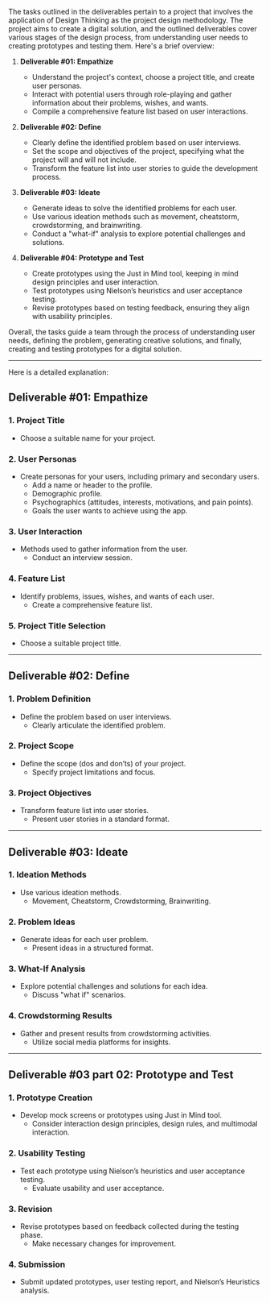 The tasks outlined in the deliverables pertain to a project that involves the application of Design Thinking as the project design methodology. The project aims to create a digital solution, and the outlined deliverables cover various stages of the design process, from understanding user needs to creating prototypes and testing them. Here's a brief overview:

1. **Deliverable #01: Empathize**
   - Understand the project's context, choose a project title, and create user personas.
   - Interact with potential users through role-playing and gather information about their problems, wishes, and wants.
   - Compile a comprehensive feature list based on user interactions.

2. **Deliverable #02: Define**
   - Clearly define the identified problem based on user interviews.
   - Set the scope and objectives of the project, specifying what the project will and will not include.
   - Transform the feature list into user stories to guide the development process.

3. **Deliverable #03: Ideate**
   - Generate ideas to solve the identified problems for each user.
   - Use various ideation methods such as movement, cheatstorm, crowdstorming, and brainwriting.
   - Conduct a "what-if" analysis to explore potential challenges and solutions.

4. **Deliverable #04: Prototype and Test**
   - Create prototypes using the Just in Mind tool, keeping in mind design principles and user interaction.
   - Test prototypes using Nielson’s heuristics and user acceptance testing.
   - Revise prototypes based on testing feedback, ensuring they align with usability principles.

Overall, the tasks guide a team through the process of understanding user needs, defining the problem, generating creative solutions, and finally, creating and testing prototypes for a digital solution.

---


Here is a detailed explanation:

## **Deliverable #01: Empathize**

### 1. Project Title
- Choose a suitable name for your project.

### 2. User Personas
- Create personas for your users, including primary and secondary users.
   - Add a name or header to the profile.
   - Demographic profile.
   - Psychographics (attitudes, interests, motivations, and pain points).
   - Goals the user wants to achieve using the app.

### 3. User Interaction
- Methods used to gather information from the user.
   - Conduct an interview session.

### 4. Feature List
- Identify problems, issues, wishes, and wants of each user.
   - Create a comprehensive feature list.

### 5. Project Title Selection
- Choose a suitable project title.

---

## **Deliverable #02: Define**

### 1. Problem Definition
- Define the problem based on user interviews.
   - Clearly articulate the identified problem.

### 2. Project Scope
- Define the scope (dos and don’ts) of your project.
   - Specify project limitations and focus.

### 3. Project Objectives
- Transform feature list into user stories.
   - Present user stories in a standard format.

---

## **Deliverable #03: Ideate**

### 1. Ideation Methods
- Use various ideation methods.
   - Movement, Cheatstorm, Crowdstorming, Brainwriting.

### 2. Problem Ideas
- Generate ideas for each user problem.
   - Present ideas in a structured format.

### 3. What-If Analysis
- Explore potential challenges and solutions for each idea.
   - Discuss "what if" scenarios.

### 4. Crowdstorming Results
- Gather and present results from crowdstorming activities.
   - Utilize social media platforms for insights.

---

## **Deliverable #03 part 02: Prototype and Test**

### 1. Prototype Creation
- Develop mock screens or prototypes using Just in Mind tool.
   - Consider interaction design principles, design rules, and multimodal interaction.

### 2. Usability Testing
- Test each prototype using Nielson’s heuristics and user acceptance testing.
   - Evaluate usability and user acceptance.

### 3. Revision
- Revise prototypes based on feedback collected during the testing phase.
   - Make necessary changes for improvement.

### 4. Submission
- Submit updated prototypes, user testing report, and Nielson’s Heuristics analysis.
